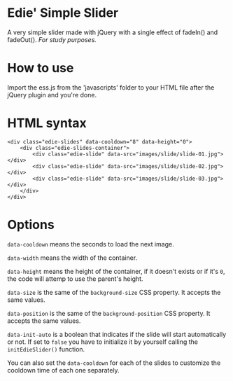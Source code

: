 # Edie' Simple Slider
A very simple slider made with jQuery with a single effect of fadeIn() and fadeOut().
*For study purposes.*

# How to use
Import the ess.js from the 'javascripts' folder to your HTML file after the jQuery plugin and you're done.

# HTML syntax
```
<div class="edie-slides" data-cooldown="8" data-height="0">
	<div class="edie-slides-container">
		<div class="edie-slide" data-src="images/slide/slide-01.jpg"></div>
		<div class="edie-slide" data-src="images/slide/slide-02.jpg"></div>
		<div class="edie-slide" data-src="images/slide/slide-03.jpg"></div>
	</div>
</div>
```

# Options
``` data-cooldown ``` means the seconds to load the next image.

``` data-width ``` means the width of the container.

``` data-height ``` means the height of the container, if it doesn't exists or if it's ```0```, the code will attemp to use the parent's height.

``` data-size ``` is the same of the ``` background-size ``` CSS property. It accepts the same values.

``` data-position ``` is the same of the ``` background-position ``` CSS property. It accepts the same values.

``` data-init-auto ``` is a boolean that indicates if the slide will start automatically or not. If set to ```false``` you have to initialize it by yourself calling the ```initEdieSlider()``` function.

You can also set the ``` data-cooldown ``` for each of the slides to customize the cooldown time of each one separately.
